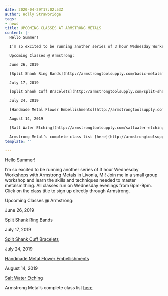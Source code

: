 ```yaml
---
date: 2020-04-29T17:02:53Z
author: Holly Strawbridge
tags:
- news
title: UPCOMING CLASSES AT ARMSTRONG METALS
content: |-
  Hello Summer!

  I’m so excited to be running another series of 3 hour Wednesday Workshops with Armstrong Metals in Livonia, MI! Join me in a small group workshop and learn the skills and techniques needed to master metalsmithing. All classes run on Wednesday evenings from 6pm-9pm. Click on the class title to sign up directly through Armstrong.

  Upcoming Classes @ Armstrong:

  June 26, 2019

  [Split Shank Ring Bands](http://armstrongtoolsupply.com/basic-metalsmithing-with-chloe-lewis-saturday-june-29-10-a.m.-1-p.m.-clone.html)

  July 17, 2019

  [Split Shank Cuff Bracelets](http://armstrongtoolsupply.com/split-shank-rings-with-holly-strawbridge-wednesday-june-26-6-9-p.m.-clone.html)

  July 24, 2019

  [Handmade Metal Flower Embellishments](http://armstrongtoolsupply.com/split-shank-cuff-with-holly-strawbridge-wednesday-july-17-6-9-p.m.-clone.html)

  August 14, 2019

  [Salt Water Etching](http://armstrongtoolsupply.com/saltwater-etching-with-mary-kernahan.html)

  Armstrong Metal’s complete class list [here](http://armstrongtoolsupply.com/jewelry-making-classes/)
template: ''

---
```

Hello Summer!

I’m so excited to be running another series of 3 hour Wednesday Workshops with Armstrong Metals in Livonia, MI! Join me in a small group workshop and learn the skills and techniques needed to master metalsmithing. All classes run on Wednesday evenings from 6pm-9pm. Click on the class title to sign up directly through Armstrong.

Upcoming Classes @ Armstrong:

June 26, 2019

[Split Shank Ring Bands](http://armstrongtoolsupply.com/basic-metalsmithing-with-chloe-lewis-saturday-june-29-10-a.m.-1-p.m.-clone.html)

July 17, 2019

[Split Shank Cuff Bracelets](http://armstrongtoolsupply.com/split-shank-rings-with-holly-strawbridge-wednesday-june-26-6-9-p.m.-clone.html)

July 24, 2019

[Handmade Metal Flower Embellishments](http://armstrongtoolsupply.com/split-shank-cuff-with-holly-strawbridge-wednesday-july-17-6-9-p.m.-clone.html)

August 14, 2019

[Salt Water Etching](http://armstrongtoolsupply.com/saltwater-etching-with-mary-kernahan.html)

Armstrong Metal’s complete class list [here](http://armstrongtoolsupply.com/jewelry-making-classes/)